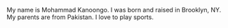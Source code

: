 My name is Mohammad Kanoongo. I was born and raised in Brooklyn, NY. My parents are from Pakistan. I love to play sports. 